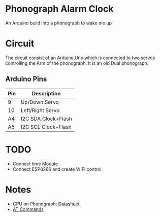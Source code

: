 # Phonograph Alarm Clock
An Arduino build into a phonograph to wake me up


# Circuit
The circuit consist of an Arduino Uno which is connected to two servos controlling the Arm of the phonograph. It is an old Dual phonograph. 

## Arduino Pins
| Pin | Description         |
|-----|---------------------|
| 9   | Up/Down Servo       |
| 10  | Left/Right Servo    |
| A4  | I2C SDA Clock+Flash |
| A5  | I2C SCL Clock+Flash |

# TODO
- Connect time Module
- Connect ESP8266 and create WIFI control

# Notes
- CPU on Phonograph: [Datasheet](http://datasheetz.com/data/Integrated%20Circuits%20(ICs)/Microcontrollers/D13008F25V-datasheetz.html)
- [AT Commands](https://room-15.github.io/blog/2015/03/26/esp8266-at-command-reference/)